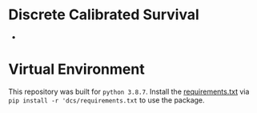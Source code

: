 # Discrete Calibrated Survival
-

# Virtual Environment
This repository was built for `python 3.8.7`. Install the [requirements.txt](dcs/requirements.txt)
via `pip install -r 'dcs/requirements.txt` to use the package.